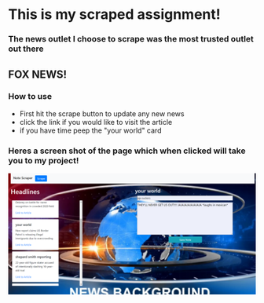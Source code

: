 
# This is my scraped assignment!

### The news outlet I choose to scrape was the most trusted outlet out there
## FOX NEWS!

### How to use
* First hit the scrape button to update any new news
* click the link if you would like to visit the article
* if you have time peep the "your world" card

### Heres a screen shot of the page which when clicked will take you to my project!

[![scraped homework](public/screen.png)](https://young-gorge-15738.herokuapp.com/)
